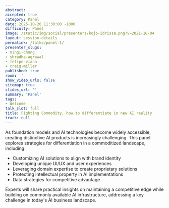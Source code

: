 ```yaml
---
abstract:
accepted: true
category: Panel
date: 2025-10-20 11:30:00 -1000
difficulty: Panel
image: /static/img/social/presenters/kojo-idrissa.png?v=2021-10-04
layout: session-details
permalink: /talks/panel-1/
presenter_slugs:
- mingi-chung
- shradha-agrawal
- felipe-viana
- craig-miller
published: true
room: ''
show_video_urls: false
sitemap: true
slides_url: ''
summary: 'Panel'
tags:
- Welcome
talk_slot: full
title: Fighting Commodity, how to differentiate in new AI reality
track: null
---
```


As foundation models and AI technologies become widely accessible, creating distinctive AI products is increasingly challenging. This panel explores strategies for differentiation in a commoditized landscape, including:

<ul>
    <li>Customizing AI solutions to align with brand identity</li>
    <li>Developing unique UI/UX and user experiences</li>
    <li>Leveraging domain expertise to create proprietary solutions</li>
    <li>Protecting intellectual property in AI implementations</li>
    <li>Data strategies for competitive advantage</li>
</ul>

Experts will share practical insights on maintaining a competitive edge while building on commonly available AI infrastructure, addressing a key challenge in today's AI business landscape.
